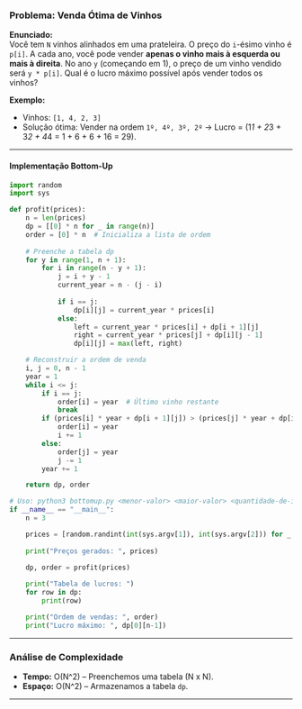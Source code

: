 ### **Problema: Venda Ótima de Vinhos**

**Enunciado:**  
Você tem `N` vinhos alinhados em uma prateleira. O preço do `i`-ésimo vinho é `p[i]`. A cada ano, você pode vender **apenas o vinho mais à esquerda ou mais à direita**. No ano `y` (começando em 1), o preço de um vinho vendido será `y * p[i]`. Qual é o lucro máximo possível após vender todos os vinhos?

**Exemplo:**  
- Vinhos: `[1, 4, 2, 3]`  
- Solução ótima: Vender na ordem `1º, 4º, 3º, 2º` → Lucro = \(1*1 + 2*3 + 3*2 + 4*4 = 1 + 6 + 6 + 16 = 29\).

---

#### **Implementação Bottom-Up**
```python
import random
import sys

def profit(prices):
    n = len(prices)
    dp = [[0] * n for _ in range(n)]
    order = [0] * n  # Inicializa a lista de ordem
    
    # Preenche a tabela dp
    for y in range(1, n + 1):
        for i in range(n - y + 1):
            j = i + y - 1
            current_year = n - (j - i)
            
            if i == j:
                dp[i][j] = current_year * prices[i]
            else:
                left = current_year * prices[i] + dp[i + 1][j]
                right = current_year * prices[j] + dp[i][j - 1]
                dp[i][j] = max(left, right)

    # Reconstruir a ordem de venda
    i, j = 0, n - 1
    year = 1
    while i <= j:
        if i == j:
            order[i] = year  # Último vinho restante
            break
        if (prices[i] * year + dp[i + 1][j]) > (prices[j] * year + dp[i][j - 1]):
            order[i] = year
            i += 1
        else:
            order[j] = year
            j -= 1
        year += 1

    return dp, order

# Uso: python3 bottomup.py <menor-valor> <maior-valor> <quantidade-de-itens>
if __name__ == "__main__":
    n = 3

    prices = [random.randint(int(sys.argv[1]), int(sys.argv[2])) for _ in range(int(sys.argv[3]))]
    
    print("Preços gerados: ", prices)
    
    dp, order = profit(prices)

    print("Tabela de lucros: ")
    for row in dp:
        print(row)

    print("Ordem de vendas: ", order)
    print("Lucro máximo: ", dp[0][n-1])
```

---

### **Análise de Complexidade**
- **Tempo:** O(N^2) – Preenchemos uma tabela \(N x N\).  
- **Espaço:** O(N^2) – Armazenamos a tabela `dp`.

---
